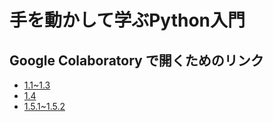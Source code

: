 # 手を動かして学ぶPython入門

## Google Colaboratory で開くためのリンク

* [1.1~1.3](https://colab.research.google.com/github/murakami-fl/python-intro-hands-on-sample/blob/master/%E6%89%8B%E3%82%92%E5%8B%95%E3%81%8B%E3%81%97%E3%81%A6%E5%AD%A6%E3%81%B6Python%E5%85%A5%E9%96%80_(1-1~1-3).ipynb)
* [1.4](https://colab.research.google.com/github/murakami-fl/python-intro-hands-on-sample/blob/master/%E6%89%8B%E3%82%92%E5%8B%95%E3%81%8B%E3%81%97%E3%81%A6%E5%AD%A6%E3%81%B6Python%E5%85%A5%E9%96%80_(1-4).ipynb)
* [1.5.1~1.5.2](https://colab.research.google.com/github/murakami-fl/python-intro-hands-on-sample/blob/master/%E6%89%8B%E3%82%92%E5%8B%95%E3%81%8B%E3%81%97%E3%81%A6%E5%AD%A6%E3%81%B6Python%E5%85%A5%E9%96%80_(1-5-1~1-5-2).ipynb)
